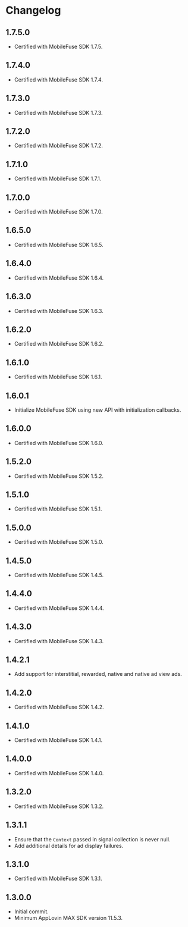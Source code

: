 # Changelog

## 1.7.5.0
* Certified with MobileFuse SDK 1.7.5.

## 1.7.4.0
* Certified with MobileFuse SDK 1.7.4.

## 1.7.3.0
* Certified with MobileFuse SDK 1.7.3.

## 1.7.2.0
* Certified with MobileFuse SDK 1.7.2.

## 1.7.1.0
* Certified with MobileFuse SDK 1.7.1.

## 1.7.0.0
* Certified with MobileFuse SDK 1.7.0.

## 1.6.5.0
* Certified with MobileFuse SDK 1.6.5.

## 1.6.4.0
* Certified with MobileFuse SDK 1.6.4.

## 1.6.3.0
* Certified with MobileFuse SDK 1.6.3.

## 1.6.2.0
* Certified with MobileFuse SDK 1.6.2.

## 1.6.1.0
* Certified with MobileFuse SDK 1.6.1.

## 1.6.0.1
* Initialize MobileFuse SDK using new API with initialization callbacks.

## 1.6.0.0
* Certified with MobileFuse SDK 1.6.0.

## 1.5.2.0
* Certified with MobileFuse SDK 1.5.2.

## 1.5.1.0
* Certified with MobileFuse SDK 1.5.1.

## 1.5.0.0
* Certified with MobileFuse SDK 1.5.0.

## 1.4.5.0
* Certified with MobileFuse SDK 1.4.5.

## 1.4.4.0
* Certified with MobileFuse SDK 1.4.4.

## 1.4.3.0
* Certified with MobileFuse SDK 1.4.3.

## 1.4.2.1
* Add support for interstitial, rewarded, native and native ad view ads.

## 1.4.2.0
* Certified with MobileFuse SDK 1.4.2.

## 1.4.1.0
* Certified with MobileFuse SDK 1.4.1.

## 1.4.0.0
* Certified with MobileFuse SDK 1.4.0.

## 1.3.2.0
* Certified with MobileFuse SDK 1.3.2.

## 1.3.1.1
* Ensure that the `Context` passed in signal collection is never null.
* Add additional details for ad display failures.

## 1.3.1.0
* Certified with MobileFuse SDK 1.3.1.

## 1.3.0.0
* Initial commit.
* Minimum AppLovin MAX SDK version 11.5.3.